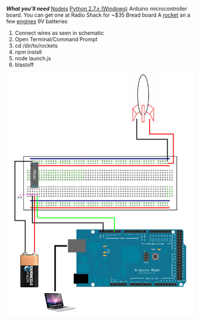 ***What you'll need***
  [Nodejs](http://nodejs.org)
  [Python 2.7.x (Windows)](https://www.python.org/downloads/windows)
  Arduino microcontroller board. You can get one at Radio Shack for ~$35
  Bread board
  A [rocket](http://www.estesrockets.com/rockets) an a few [engines](http://www.estesrockets.com/rockets/engines/standard/1614-c6-5)
  9V batteries

1. Connect wires as seen in schematic
1. Open Terminal/Command Prompt
2. cd /dir/to/rockets
3. npm install 
4. node launch.js
5. blastoff


![Schematic](schematic.png)